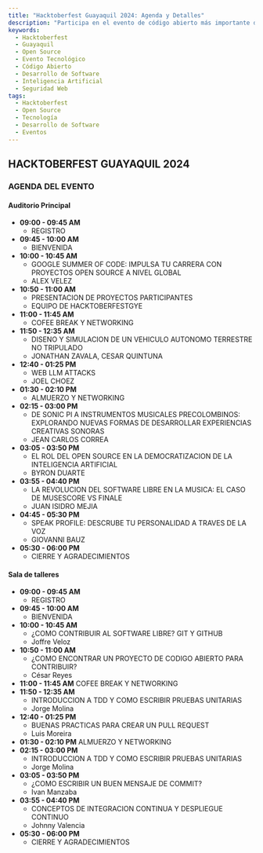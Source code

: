 ```yaml
---
title: "Hacktoberfest Guayaquil 2024: Agenda y Detalles"
description: "Participa en el evento de código abierto más importante de la región. Explora la agenda, ponentes y oportunidades de networking."
keywords:
  - Hacktoberfest
  - Guayaquil
  - Open Source
  - Evento Tecnológico
  - Código Abierto
  - Desarrollo de Software
  - Inteligencia Artificial
  - Seguridad Web
tags:
  - Hacktoberfest
  - Open Source
  - Tecnología
  - Desarrollo de Software
  - Eventos
---
```


## HACKTOBERFEST GUAYAQUIL 2024

### AGENDA DEL EVENTO

#### Auditorio Principal

- **09:00 - 09:45 AM**
  - REGISTRO
- **09:45 - 10:00 AM**
  - BIENVENIDA
- **10:00 - 10:45 AM**
  - GOOGLE SUMMER OF CODE: IMPULSA TU CARRERA CON PROYECTOS OPEN SOURCE A NIVEL GLOBAL
  - ALEX VELEZ
- **10:50 - 11:00 AM**
  - PRESENTACION DE PROYECTOS PARTICIPANTES
  - EQUIPO DE HACKTOBERFESTGYE
- **11:00 - 11:45 AM**
  - COFEE BREAK Y NETWORKING
- **11:50 - 12:35 AM**
  - DISENO Y SIMULACION DE UN VEHICULO AUTONOMO TERRESTRE NO TRIPULADO
  - JONATHAN ZAVALA, CESAR QUINTUNA
- **12:40 - 01:25 PM**
  - WEB LLM ATTACKS
  - JOEL CHOEZ
- **01:30 - 02:10 PM**
  - ALMUERZO Y NETWORKING
- **02:15 - 03:00 PM**
  - DE SONIC PI A INSTRUMENTOS MUSICALES PRECOLOMBINOS: EXPLORANDO NUEVAS FORMAS DE DESARROLLAR EXPERIENCIAS CREATIVAS SONORAS
  - JEAN CARLOS CORREA
- **03:05 - 03:50 PM**
  - EL ROL DEL OPEN SOURCE EN LA DEMOCRATIZACION DE LA INTELIGENCIA ARTIFICIAL
  - BYRON DUARTE
- **03:55 - 04:40 PM**
  - LA REVOLUCION DEL SOFTWARE LIBRE EN LA MUSICA: EL CASO DE MUSESCORE VS FINALE
  - JUAN ISIDRO MEJIA
- **04:45 - 05:30 PM**
  - SPEAK PROFILE: DESCRUBE TU PERSONALIDAD A TRAVES DE LA VOZ
  - GIOVANNI BAUZ
- **05:30 - 06:00 PM**
  - CIERRE Y AGRADECIMIENTOS

#### Sala de talleres

- **09:00 - 09:45 AM**
  - REGISTRO
- **09:45 - 10:00 AM**
  - BIENVENIDA
- **10:00 - 10:45 AM**
  - ¿COMO CONTRIBUIR AL SOFTWARE LIBRE? GIT Y GITHUB
  - Joffre Veloz
- **10:50 - 11:00 AM**
  - ¿COMO ENCONTRAR UN PROYECTO DE CODIGO ABIERTO PARA CONTRIBUIR?
  - César Reyes
- **11:00 - 11:45 AM**
  COFEE BREAK Y NETWORKING
- **11:50 - 12:35 AM**
  - INTRODUCCION A TDD Y COMO ESCRIBIR PRUEBAS UNITARIAS
  - Jorge Molina
- **12:40 - 01:25 PM**
  - BUENAS PRACTICAS PARA CREAR UN PULL REQUEST
  - Luis Moreira
- **01:30 - 02:10 PM**
  ALMUERZO Y NETWORKING
- **02:15 - 03:00 PM**
  - INTRODUCCION A TDD Y COMO ESCRIBIR PRUEBAS UNITARIAS
  - Jorge Molina
- **03:05 - 03:50 PM**
  - ¿COMO ESCRIBIR UN BUEN MENSAJE DE COMMIT?
  - Ivan Manzaba
- **03:55 - 04:40 PM**
  - CONCEPTOS DE INTEGRACION CONTINUA Y DESPLIEGUE CONTINUO
  - Johnny Valencia
- **05:30 - 06:00 PM**
  - CIERRE Y AGRADECIMIENTOS
